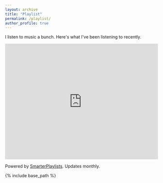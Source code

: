 ```yaml
---
layout: archive
title: "Playlist"
permalink: /playlist/
author_profile: true
---
```


I listen to music a bunch. Here's what I've been listening to recently.

<iframe src="https://open.spotify.com/embed/playlist/5Fv4HQ8yg3XqcZWmIPudnP" width="100%" height="380" frameBorder="0" allowtransparency="true" allow="encrypted-media"></iframe>

Powered by [SmarterPlaylists](http://smarterplaylists.playlistmachinery.com/). Updates monthly.

{% include base_path %}
